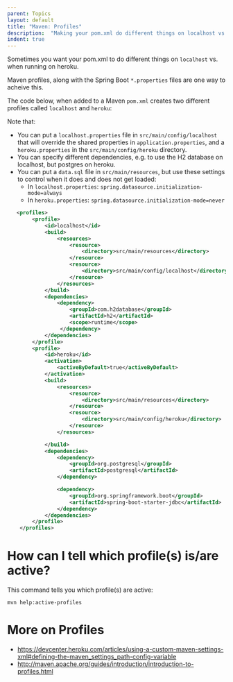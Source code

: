 ```yaml
---
parent: Topics
layout: default
title: "Maven: Profiles"
description:  "Making your pom.xml do different things on localhost vs heroku, for example"
indent: true
---
```


Sometimes you want your pom.xml to do different things on `localhost` vs. when running on heroku.

Maven profiles, along with the Spring Boot `*.properties` files are one way to acheive this.

The  code below, when added to a Maven `pom.xml` creates two different profiles called `localhost` and `heroku`:

Note that:
*  You can put a `localhost.properties` file in `src/main/config/localhost` that will override the shared properties in `application.properties`, and
   a `heroku.properties` in the `src/main/config/heroku` directory.
*  You can specify different dependencies, e.g. to use the H2 database on localhost, but postgres on heroku.
*  You can put a `data.sql` file in `src/main/resources`, but use these settings to control when it does and
   does not get loaded:
   * In `localhost.properties`: `spring.datasource.initialization-mode=always`
   * In `heroku.properties`: `spring.datasource.initialization-mode=never`

```xml
   <profiles>
        <profile>
            <id>localhost</id>
            <build>
                <resources>
                    <resource>
                        <directory>src/main/resources</directory>
                    </resource>
                    <resource>
                        <directory>src/main/config/localhost</directory>
                    </resource>
                </resources>
            </build>
            <dependencies>
                <dependency>
                    <groupId>com.h2database</groupId>
                    <artifactId>h2</artifactId>
                    <scope>runtime</scope>
                 </dependency>
            </dependencies>
        </profile>
        <profile>
            <id>heroku</id>
            <activation>
                <activeByDefault>true</activeByDefault>
            </activation>
            <build>
                <resources>
                    <resource>
                        <directory>src/main/resources</directory>
                    </resource>
                    <resource>
                        <directory>src/main/config/heroku</directory>
                    </resource>
                </resources>

            </build>
            <dependencies>
                <dependency>
                    <groupId>org.postgresql</groupId>
                    <artifactId>postgresql</artifactId>
                </dependency>

                <dependency>
                    <groupId>org.springframework.boot</groupId>
                    <artifactId>spring-boot-starter-jdbc</artifactId>
                </dependency>
            </dependencies>
        </profile>
    </profiles>
```    

# How can I tell which profile(s) is/are active?

This command tells you which profile(s) are active:

```
mvn help:active-profiles
```


# More on Profiles

* <https://devcenter.heroku.com/articles/using-a-custom-maven-settings-xml#defining-the-maven_settings_path-config-variable>
* <http://maven.apache.org/guides/introduction/introduction-to-profiles.html>
